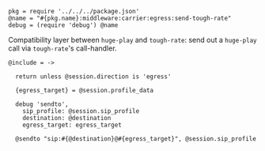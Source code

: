     pkg = require '../../../package.json'
    @name = "#{pkg.name}:middleware:carrier:egress:send-tough-rate"
    debug = (require 'debug') @name

Compatibility layer between `huge-play` and `tough-rate`: send out a `huge-play` call via `tough-rate`'s call-handler.

    @include = ->

      return unless @session.direction is 'egress'

      {egress_target} = @session.profile_data

      debug 'sendto',
        sip_profile: @session.sip_profile
        destination: @destination
        egress_target: egress_target

      @sendto "sip:#{@destination}@#{egress_target}", @session.sip_profile
